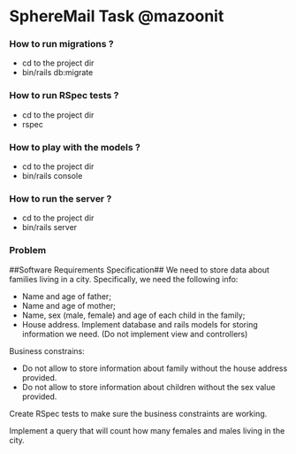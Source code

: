 # SphereMail Task @mazoonit


### How to run migrations ?
- cd to the project dir
- bin/rails db:migrate
### How to run RSpec tests ?
- cd to the project dir
- rspec
### How to play with the models ?
- cd to the project dir
- bin/rails console
### How to run the server ? 
- cd to the project dir
- bin/rails server

### Problem
##Software Requirements Specification##
We need to store data about families living in a city. Specifically, we need the following info:

- Name and age of father;
- Name and age of mother;
- Name, sex (male, female) and age of each child in the family;
- House address.
Implement database and rails models for storing information we need. (Do not implement view and controllers)

Business constrains:

- Do not allow to store information about family without the house address provided.
- Do not allow to store information about children without the sex value provided.

Create RSpec tests to make sure the business constraints are working.

Implement a query that will count how many females and males living in the city.

